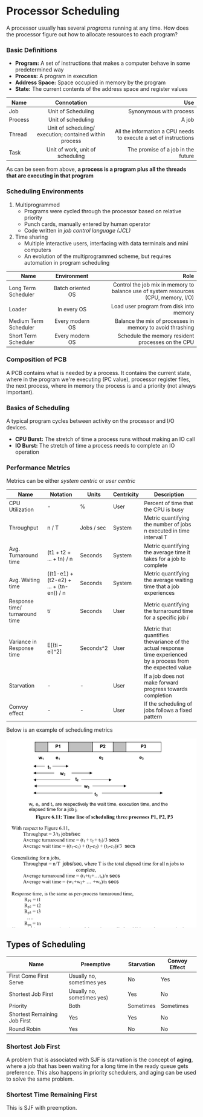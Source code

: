 # Processor Scheduling

A processor usually has several *programs* running at any time. How does the processor figure out how to allocate resources to each program?

### Basic Definitions
* **Program:** A set of instructions that makes a computer behave in some predetermined way
* **Process:** A program in execution
* **Address Space:** Space occupied in memory by the program
* **State:** The current contents of the address space and
register values

| Name        | Connotation           | Use  |
| ------------- |:-------------:| -----:|
| Job      | Unit of Scheduling | Synonymous with process |
| Process      | Unit of scheduling      |   A job |
| Thread | Unit of scheduling/ execution; contained within process      |    All the information a CPU needs to execute a set of instructions |
| Task   | Unit of work, unit of scheduling| The promise of a job in the future |

As can be seen from above, **a process is a program plus all the threads that are executing in that program**


### Scheduling Environments
1. Multiprogrammed
	* Programs were cycled through the processor based on relative priority
	* Punch cards, manually entered by human operator
	* Code written in *job control language (JCL)*
2. Time sharing
	* Multiple interactive users, interfacing with data terminals and mini computers
	* An evolution of the multiprogrammed scheme, but requires automation in program scheduling

| Name	| Environment | Role  |
| ----- |:------------:|------:|
| Long Term Scheduler | Batch oriented OS | Control the job mix in memory to balance use of system resources (CPU, memory, I/O) |
| Loader | In every OS | Load user program from disk into memory |
| Medium Term Scheduler | Every modern OS | Balance the mix of processes in memory to avoid thrashing |
| Short Term Scheduler | Every modern OS | Schedule the memory resident processes on the CPU |

### Composition of PCB
A PCB contains what is needed by a process. It contains the current state, where in the program we're executing (PC value), processor register files, the next process, where in memory the process is and a priority (not always important).


### Basics of Scheduling
A typical program cycles between activity on the processor and I/O devices.

* **CPU Burst:** The stretch of time a process runs without making an IO call
* **IO Burst:** The stretch of time a process needs to complete an IO operation

### Performance Metrics
Metrics can be either *system centric* or *user centric*

| Name | Notation | Units | Centricity | Description |
|-----|-----|-----|-----|-----|
| CPU Utilization | - | % | User | Percent of time that the CPU is busy |
| Throughput | n / T | Jobs / sec | System | Metric quantifying the number of jobs n executed in time interval T |
| Avg. Turnaround time | (t1 + t2 + ... + tn) / n | Seconds | System | Metric quantifying the average time it takes for a job to complete |
| Avg. Waiting time | ((t1-e1) + (t2-e2) + ... + (tn-en)) / n | Seconds | System | Metric quantifying the average waiting time that a job experiences |
| Response time/ turnaround time | t*i* | Seconds | User | Metric quantifying the turnaround time for a specific job *i* |
| Variance in Response time | E[(ti – ei)^2] | Seconds^2 | User | Metric that quantifies thevariance of the actual response time experienced by a process from the expected value |
| Starvation | - | - | User | If a job does not make forward progress towards completion |
| Convoy effect | - | - | User | If the scheduling of jobs follows a fixed pattern |

Below is an example of scheduling metrics

![Sigmoid function](images/example_metrics.png)

## Types of Scheduling
| Name | Preemptive | Starvation | Convoy Effect |
| ---- | ---------- | ---------- | ------------- |
| First Come First Serve | Usually no, sometimes yes | No | Yes |
| Shortest Job First | Usually no, sometimes yes) | Yes | No |
| Priority | Both | Sometimes | Sometimes |
| Shortest Remaining Job First | Yes | Yes | No |
| Round Robin | Yes | No | No |

### Shortest Job First
A problem that is associated with SJF is starvation is the concept of **aging**, where a job that has been waiting for a long time in the ready queue gets preference. This also happens in priority schedulers, and aging can be used to solve the same problem.

### Shortest Time Remaining First
This is SJF with preemption.

